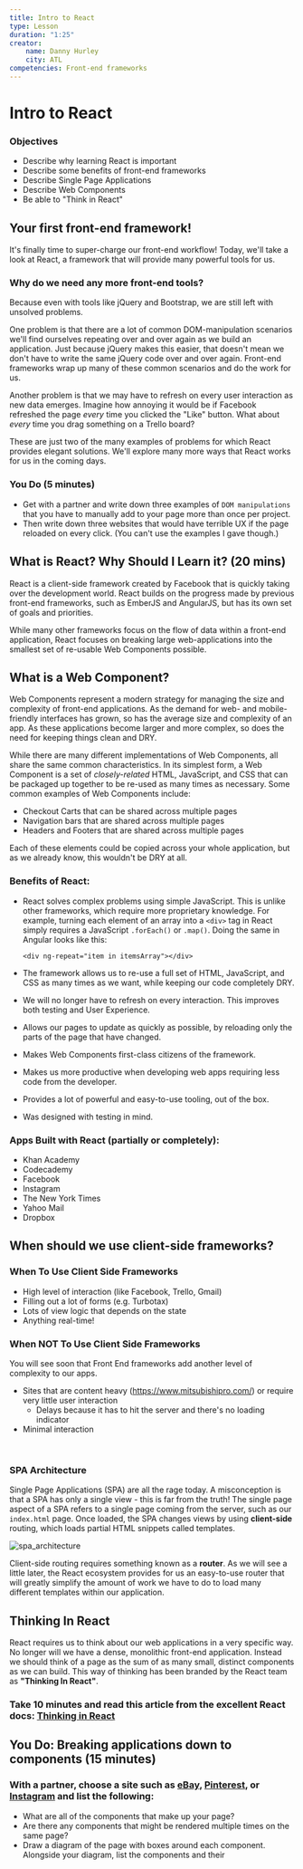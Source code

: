```yaml
---
title: Intro to React
type: Lesson
duration: "1:25"
creator:
    name: Danny Hurley 
    city: ATL
competencies: Front-end frameworks
---
```


# Intro to React

### Objectives

- Describe why learning React is important
- Describe some benefits of front-end frameworks
- Describe Single Page Applications
- Describe Web Components
- Be able to "Think in React"

## Your first front-end framework!

It's finally time to super-charge our front-end workflow! Today, we'll take a look at React, a framework that will provide many powerful tools for us.

### Why do we need any more front-end tools? 

Because even with tools like jQuery and Bootstrap, we are still left with unsolved problems.

One problem is that there are a lot of common DOM-manipulation scenarios we'll find ourselves repeating over and over again as we build an application. Just because jQuery makes this easier, that doesn't mean we don't have to write the same jQuery code over and over again. Front-end frameworks wrap up many of these common scenarios and do the work for us.

Another problem is that we may have to refresh on every user interaction as new data emerges. Imagine how annoying it would be if Facebook refreshed the page _every_ time you clicked the "Like" button. What about _every_ time you drag something on a Trello board?

These are just two of the many examples of problems for which React provides elegant solutions. We'll explore many more ways that React works for us in the coming days.

### You Do (5 minutes)

* Get with a partner and write down three examples of `DOM manipulations` that you have to manually add to your page more than once per project.
* Then write down three websites that would have terrible UX if the page reloaded on every click. (You can't use the examples I gave though.)

## What is React? Why Should I Learn it? (20 mins)

React is a client-side framework created by Facebook that is quickly taking over the development world. React builds on the progress made by previous front-end frameworks, such as EmberJS and AngularJS, but has its own set of goals and priorities.

While many other frameworks focus on the flow of data within a front-end application, React focuses on breaking large web-applications into the smallest set of re-usable Web Components possible.

## What is a Web Component?

Web Components represent a modern strategy for managing the size and complexity of front-end applications. As the demand for web- and mobile-friendly interfaces has grown, so has the average size and complexity of an app. As these applications become larger and more complex, so does the need for keeping things clean and DRY. 

While there are many different implementations of Web Components, all share the same common characteristics. In its simplest form, a Web Component is a set of _closely-related_ HTML, JavaScript, and CSS that can be packaged up together to be re-used as many times as necessary. Some common examples of Web Components include:

* Checkout Carts that can be shared across multiple pages
* Navigation bars that are shared across multiple pages
* Headers and Footers that are shared across multiple pages

Each of these elements could be copied across your whole application, but as we already know, this wouldn't be DRY at all.

### Benefits of React:

* React solves complex problems using simple JavaScript. This is unlike other frameworks, which require more proprietary knowledge. For example, turning each element of an array into a `<div>` tag in React simply requires a JavaScript `.forEach()` or `.map()`. Doing the same in Angular looks like this: 

	```
	<div ng-repeat="item in itemsArray"></div>
	```
* The framework allows us to re-use a full set of HTML, JavaScript, and CSS as many times as we want, while keeping our code completely DRY.
* We will no longer have to refresh on every interaction. This improves both testing and User Experience.
* Allows our pages to update as quickly as possible, by reloading only the parts of the page that have changed.
* Makes Web Components first-class citizens of the framework.
* Makes us more productive when developing web apps requiring less code from the developer.
* Provides a lot of powerful and easy-to-use tooling, out of the box.
* Was designed with testing in mind.

### Apps Built with React (partially or completely):

* Khan Academy
* Codecademy
* Facebook
* Instagram
* The New York Times
* Yahoo Mail
* Dropbox

## When should we use client-side frameworks?

### When To Use Client Side Frameworks

* High level of interaction (like Facebook, Trello, Gmail)
* Filling out a lot of forms (e.g. Turbotax)
* Lots of view logic that depends on the state
* Anything real-time!

### When NOT To Use Client Side Frameworks

You will see soon that Front End frameworks add another level of complexity to our apps.

* Sites that are content heavy (https://www.mitsubishipro.com/) or require very little user interaction
  * Delays because it has to hit the server and there's no loading indicator
* Minimal interaction

<br />

### SPA Architecture

Single Page Applications (SPA) are all the rage today. A misconception is that a SPA has only a single view - this is far from the truth!  The single page aspect of a SPA refers to a single page coming from the server, such as our `index.html` page.  Once loaded, the SPA changes views by using **client-side** routing, which loads partial HTML snippets called templates.

![spa_architecture](https://cloud.githubusercontent.com/assets/25366/8970635/896c4cce-35ff-11e5-96b2-ef7e62784764.png)

Client-side routing requires something known as a **router**. As we will see a little later, the React ecosystem provides for us an easy-to-use router that will greatly simplify the amount of work we have to do to load many different templates within our application.


## Thinking In React

React requires us to think about our web applications in a very specific way. No longer will we have a dense, monolithic front-end application. Instead we should think of a page as the sum of as many small, distinct components as we can build. This way of thinking has been branded by the React team as **"Thinking In React"**.

### Take 10 minutes and read this article from the excellent React docs: [Thinking in React](https://facebook.github.io/react/docs/thinking-in-react.html)

## You Do: Breaking applications down to components (15 minutes)

### With a partner, choose a site such as [eBay](http://www.ebay.com), [Pinterest](http://www.pinterest.com), or [Instagram](http://www.instagram.com) and list the following:

* What are all of the components that make up your page?
* Are there any components that might be rendered multiple times on the same page?
* Draw a diagram of the page with boxes around each component. Alongside your diagram, list the components and their 



